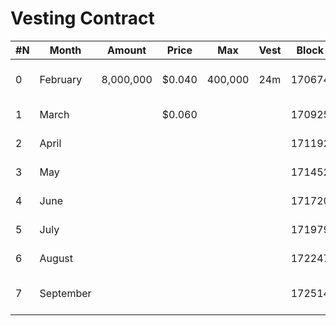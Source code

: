 # Vesting Contract

 #N |  Month  |  Amount | Price |   Max    | Vest | Block Start |  Block End  |    Time Start      |    Time End          |
----|---------|---------|-------|----------|------| ------------|-------------|--------------------|----------------------|
 0  |February |8,000,000| $0.040| 400,000 | 24m  |  1706745600 | 1709251199  | 1 February 0:00:00 | 29 February 23:59:59 |
 1  |  March  |         | $0.060|          |      |  1709251200 | 1711929599  |   1 March 0:00:00  |  31 March 23:59:59   |
 2  |  April  |         |       |          |      |  1711929600 | 1714521599  |   1 April 0:00:00  |  30 April 23:59:59   |
 3  |   May   |         |       |          |      |  1714521600 | 1717199999  |    1 May 0:00:00   |   31 May 23:59:59    |
 4  |  June   |         |       |          |      |  1717200000 | 1719791999  |    1 June 0:00:00  |   30 June 23:59:59   |
 5  |  July   |         |       |          |      |  1719792000 | 1722470399  |    1 July 0:00:00  |   31 July 23:59:59   |
 6  | August  |         |       |          |      |  1722470400 | 1725148799  |  1 August 0:00:00  |  31 August 23:59:59  |
 7  |September|         |       |          |      |  1725148800 | 1727740799  | 1 September 0:00:00| 30 September 23:59:59|
